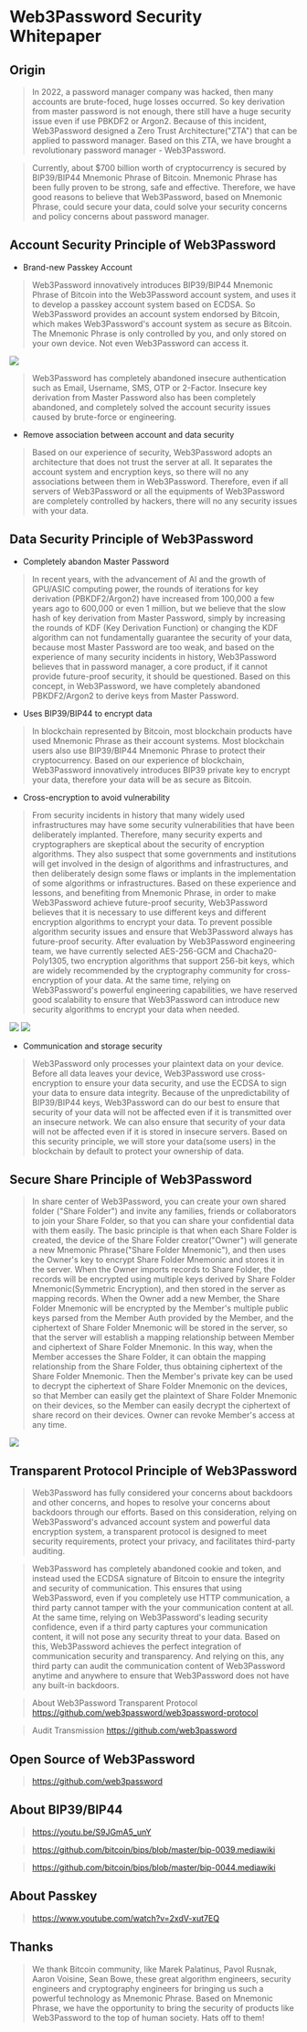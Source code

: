 # Web3Password Security Whitepaper

## Origin

> In 2022, a password manager company was hacked, then many accounts are brute-foced, huge losses occurred. So key derivation from master password is not enough, there still have a huge security issue even if use PBKDF2 or Argon2. Because of this incident, Web3Password designed a Zero Trust Architecture("ZTA") that can be applied to password manager. Based on this ZTA, we have brought a revolutionary password manager - Web3Password.

> Currently, about $700 billion worth of cryptocurrency is secured by BIP39/BIP44 Mnemonic Phrase of Bitcoin. Mnemonic Phrase has been fully proven to be strong, safe and effective. Therefore, we have good reasons to believe that Web3Password, based on Mnemonic Phrase, could secure your data, could solve your security concerns and policy concerns about password manager.

## Account Security Principle of Web3Password

- Brand-new Passkey Account

> Web3Password innovatively introduces BIP39/BIP44 Mnemonic Phrase of Bitcoin into the Web3Password account system, and uses it to develop a passkey account system based on ECDSA. So Web3Password provides an account system endorsed by Bitcoin, which makes Web3Password's account system as secure as Bitcoin. The Mnemonic Phrase is only controlled by you, and only stored on your own device. Not even Web3Password can access it.

![](image/Web3Password-Client-20231115.png)

> Web3Password has completely abandoned insecure authentication such as Email, Username, SMS, OTP or 2-Factor. Insecure key derivation from Master Password also has been completely abandoned, and completely solved the account security issues caused by brute-force or engineering.


- Remove association between account and data security

> Based on our experience of security, Web3Password adopts an architecture that does not trust the server at all. It separates the account system and encryption keys, so there will no any associations between them in Web3Password. Therefore, even if all servers of Web3Password or all the equipments of Web3Password are completely controlled by hackers, there will no any security issues with your data.


## Data Security Principle of Web3Password

- Completely abandon Master Password

> In recent years, with the advancement of AI and the growth of GPU/ASIC computing power, the rounds of iterations for key derivation (PBKDF2/Argon2) have increased from 100,000 a few years ago to 600,000 or even 1 million, but we believe that the slow hash of key derivation from Master Password, simply by increasing the rounds of KDF (Key Derivation Function) or changing the KDF algorithm can not fundamentally guarantee the security of your data, because most Master Password are too weak, and based on the experience of many security incidents in history, Web3Password believes that in password manager, a core product, if it cannot provide future-proof security, it should be questioned. Based on this concept, in Web3Password, we have completely abandoned PBKDF2/Argon2 to derive keys from Master Password.

- Uses BIP39/BIP44 to encrypt data

> In blockchain represented by Bitcoin, most blockchain products have used Mnemonic Phrase as their account systems. Most blockchain users also use BIP39/BIP44 Mnemonic Phrase to protect their cryptocurrency. Based on our experience of blockchain, Web3Password innovatively introduces BIP39 private key to encrypt your data, therefore your data will be as secure as Bitcoin.

- Cross-encryption to avoid vulnerability

> From security incidents in history that many widely used infrastructures may have some security vulnerabilities that have been deliberately implanted. Therefore, many security experts and cryptographers are skeptical about the security of encryption algorithms. They also suspect that some governments and institutions will get involved in the design of algorithms and infrastructures, and then deliberately design some flaws or implants in the implementation of some algorithms or infrastructures. Based on these experience and lessons, and benefiting from Mnemonic Phrase, in order to make Web3Password achieve future-proof security, Web3Password believes that it is necessary to use different keys and different encryption algorithms to encrypt your data. To prevent possible algorithm security issues and ensure that Web3Password always has future-proof security. After evaluation by Web3Password engineering team, we have currently selected AES-256-GCM and Chacha20-Poly1305, two encryption algorithms that support 256-bit keys, which are widely recommended by the cryptography community for cross-encryption of your data. At the same time, relying on Web3Password's powerful engineering capabilities, we have reserved good scalability to ensure that Web3Password can introduce new security algorithms to encrypt your data when needed.

![](image/Web3Password-Client-20231115.png)
![](image/Web3Password-Full-20231115.png)

- Communication and storage security

> Web3Password only processes your plaintext data on your device. Before all data leaves your device, Web3Password use cross-encryption to ensure your data security, and use the ECDSA to sign your data to ensure data integrity. Because of the unpredictability of BIP39/BIP44 keys, Web3Password can do our best to ensure that security of your data will not be affected even if it is transmitted over an insecure network. We can also ensure that security of your data will not be affected even if it is stored in insecure servers. Based on this security principle, we will store your data(some users) in the blockchain by default to protect your ownership of data.

## Secure Share Principle of Web3Password

> In share center of Web3Password, you can create your own shared folder ("Share Folder") and invite any families, friends or collaborators to join your Share Folder, so that you can share your confidential data with them easily. The basic principle is that when each Share Folder is created, the device of the Share Folder creator("Owner") will generate a new Mnemonic Phrase("Share Folder Mnemonic"), and then uses the Owner's key to encrypt Share Folder Mnemonic and stores it in the server. When the Owner imports records to Share Folder, the records will be encrypted using multiple keys derived by Share Folder Mnemonic(Symmetric Encryption), and then stored in the server as mapping records. When the Owner add a new Member, the Share Folder Mnemonic will be encrypted by the Member's multiple public keys parsed from the Member Auth provided by the Member, and the ciphertext of Share Folder Mnemonic will be stored in the server, so that the server will establish a mapping relationship between Member and ciphertext of Share Folder Mnemonic. In this way, when the Member accesses the Share Folder, it can obtain the mapping relationship from the Share Folder, thus obtaining ciphertext of the Share Folder Mnemonic. Then the Member's private key can be used to decrypt the ciphertext of Share Folder Mnemonic on the devices, so that Member can easily get the plaintext of Share Folder Mnemonic on their devices, so the Member can easily decrypt the ciphertext of share record on their devices. Owner can revoke Member's access at any time.

![](image/Web3Password-Secure-Share-20231115.png)

## Transparent Protocol Principle of Web3Password

> Web3Password has fully considered your concerns about backdoors and other concerns, and hopes to resolve your concerns about backdoors through our efforts. Based on this consideration, relying on Web3Password's advanced account system and powerful data encryption system, a transparent protocol is designed to meet security requirements, protect your privacy, and facilitates third-party auditing.

> Web3Password has completely abandoned cookie and token, and instead used the ECDSA signature of Bitcoin to ensure the integrity and security of communication. This ensures that using Web3Password, even if you completely use HTTP communication, a third party cannot tamper with the your communication content at all. At the same time, relying on Web3Password's leading security confidence, even if a third party captures your communication content, it will not pose any security threat to your data. Based on this, Web3Password achieves the perfect integration of communication security and transparency. And relying on this, any third party can audit the communication content of Web3Password anytime and anywhere to ensure that Web3Password does not have any built-in backdoors.


> About Web3Password Transparent Protocol
> https://github.com/web3password/web3password-protocol

> Audit Transmission
> https://github.com/web3password


## Open Source of Web3Password
> https://github.com/web3password


## About BIP39/BIP44
> https://youtu.be/S9JGmA5_unY

> https://github.com/bitcoin/bips/blob/master/bip-0039.mediawiki

> https://github.com/bitcoin/bips/blob/master/bip-0044.mediawiki


## About Passkey
> https://www.youtube.com/watch?v=2xdV-xut7EQ


## Thanks
> We thank Bitcoin community, like Marek Palatinus, Pavol Rusnak, Aaron Voisine, Sean Bowe, these great algorithm engineers, security engineers and cryptography engineers for bringing us such a powerful technology as Mnemonic Phrase. Based on Mnemonic Phrase, we have the opportunity to bring the security of products like Web3Password to the top of human society. Hats off to them!

